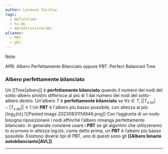 ```yaml
---
author: Lorenzo Tecchia
tags:
  - definition
  - to-do
  - dataStructure/abr
aliases:
  - PBT
  - pbt
---
```


>[!note] 
>APB: Albero Perfettamente Bilanciato oppure PBT: Perfect Balanced Tree


### Albero perfettamente bilanciato
Un [[Tree|albero]] è **perfettamente bilanciato** quando il numero dei nodi del sotto-albero sinistro differisce al più di $1$ dal numero dei nodi del sotto-albero destro.
Un'albero $T$ è **perfettamente bilanciato** se $\forall x \in T, \lvert \lvert T_{x.sx} \rvert-\lvert T_{x.dx}\rvert \rvert \leq 1$ 
Un **PBT** è l'albero più basso possibile, con altezza al più $\lfloor \log_{2}(n)\rfloor$ 
![[Pasted image 20230831114946.png]]
Con l’aggiunta di un nodo bisogna riposizionare i nodi affinchè l’albero rimanga perfettamente bilanciato.
In generale conviene usare i **PBT** se gli algoritmi che utilizzeremo lo scorrono in altezza $\log(n)$; come detto prima, un **PBT** è l’albero più basso possibile.
Esistono diversi tipi di PBT, uno di questi sono gli **[[Albero binario autobilanciante|AVL]]**

---


